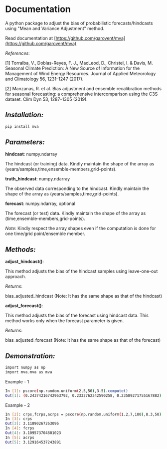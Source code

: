 # Documentation  

A python package to adjust the bias of probabilistic forecasts/hindcasts using "Mean and Variance Adjustment" method.

Read documentation at [https://github.com/garovent/mva](https://github.com/garovent/mva)

_References_:

[1] Torralba, V., Doblas-Reyes, F. J., MacLeod, D., Christel, I. & Davis, M. Seasonal Climate Prediction: A New Source of Information for the Management of Wind Energy Resources. Journal of Applied Meteorology and Climatology 56, 1231–1247 (2017).

[2] Manzanas, R. et al. Bias adjustment and ensemble recalibration methods for seasonal forecasting: a comprehensive intercomparison using the C3S dataset. Clim Dyn 53, 1287–1305 (2019).

## _Installation:_

```sh
pip install mva
```

## _Parameters:_

**hindcast**: numpy.ndarray

The hindcast (or training) data. Kindly maintain the shape of the array as (years/samples,time,ensemble-members,grid-points).

**truth_hindcast**: numpy.ndarray

The observed data corresponding to the hindcast. Kindly maintain the shape of the array as (years/samples,time,grid-points).
    
**forecast**: numpy.ndarray, optional

The forecast (or test) data. Kindly maintain the shape of the array as (time,ensemble-members,grid-points).

_Note_: Kindly respect the array shapes even if the computation is done for one time/grid point/ensemble member.

## _Methods:_

**adjust_hindcast()**:

This method adjusts the bias of the hindcast samples using leave-one-out approach.

_Returns_:

bias_adjusted_hindcast (Note: It has the same shape as that of the hindcast)

**adjust_forecast()**:

This method adjusts the bias of the forecast using hindcast data. This method works only when the forecast parameter is given.

_Returns_:

bias_adjusted_forecast (Note: It has the same shape as that of the forecast)

## _Demonstration:_

```sh
import numpy as np
import mva.mva as mva
```

Example - 1
```sh
In [1]: pscore(np.random.uniform(2,5,50),3.5).compute()
Out[1]: (0.24374216742963792, 0.2332762342590258, 0.23589271755167882)
```

Example - 2
```sh
In [2]: crps,fcrps,acrps = pscore(np.random.uniform(1.2,7,100),8.3,50).compute()
In [3]: crps
Out[3]: 3.11890267263096
In [4]: fcrps
Out[4]: 3.109573704801023
In [5]: acrps
Out[5]: 3.129164537243891
```

